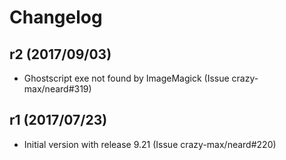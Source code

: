 # Changelog

## r2 (2017/09/03)

* Ghostscript exe not found by ImageMagick (Issue crazy-max/neard#319)

## r1 (2017/07/23)

* Initial version with release 9.21 (Issue crazy-max/neard#220)
